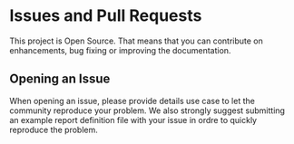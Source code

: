 # Issues and Pull Requests

This project is Open Source. That means that you can contribute on enhancements, bug fixing or improving the documentation.

## Opening an Issue

When opening an issue, please provide details use case to let the community reproduce your problem. We also strongly suggest submitting an example report definition file with your issue in ordre to quickly reproduce the problem.
 